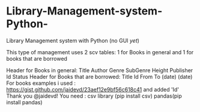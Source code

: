 # Library-Management-system-Python-
Library Management system with Python (no GUI *yet*)

This type of management uses 2 scv tables:
1 for Books in general and 1 for books that are borrowed

Header for Books in general:
Title	Author	Genre	SubGenre	Height	Publisher	Id	Status
Header for Books that are borrowed:
Title	Id	From	 To	
         (date) (date)
For books examples i used : https://gist.github.com/jaidevd/23aef12e9bf56c618c41 and added 'Id'
Thank you @jaidevd!
You need :
csv library (pip install csv)
pandas(pip install pandas)

